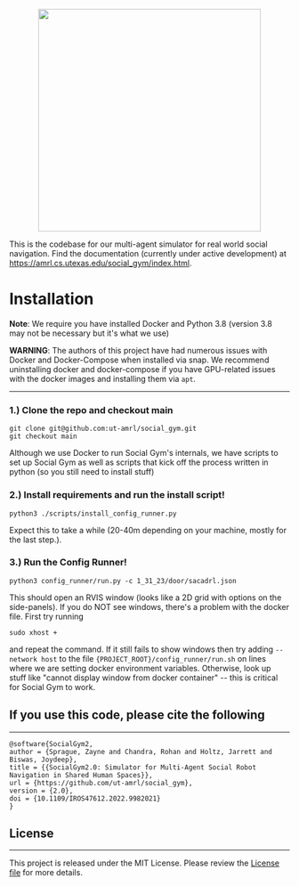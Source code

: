  <!-- <h1 style="text-align: center;"> SocialGym 2 </h1> -->

<p align="center">
  <img src="https://drive.google.com/uc?id=1E0DkXdHRfS9gjSX33-NaKLS9duwHwK68" width="400" />
</p>


This is the codebase for our multi-agent simulator for real world social navigation. Find the documentation (currently under active development) at https://amrl.cs.utexas.edu/social_gym/index.html.

<!-- 
<p align="center">
  <img src="https://obj.umiacs.umd.edu/badue-accepted/sim_demo.gif" width="400" />
</p> -->



# Installation

**Note**: We require you have installed Docker and Python 3.8 (version 3.8 may not be necessary but it's what we use)

**WARNING**: The authors of this project have had numerous issues with Docker and Docker-Compose when installed via snap.  We
recommend uninstalling docker and docker-compose if you have GPU-related issues with the docker images and installing them via
`apt`.

---

### 1.) Clone the repo and checkout main

```shell
git clone git@github.com:ut-amrl/social_gym.git
git checkout main
```

Although we use Docker to run Social Gym's internals, we have scripts to set up Social Gym as well as scripts that kick
off the process written in python (so you still need to install stuff)

### 2.) Install requirements and run the install script!

```shell
python3 ./scripts/install_config_runner.py
```

Expect this to take a while (20-40m depending on your machine, mostly for the last step.). 

### 3.) Run the Config Runner!

```shell
python3 config_runner/run.py -c 1_31_23/door/sacadrl.json
```

This should open an RVIS window (looks like a 2D grid with options on the side-panels). If you do NOT see windows, there's a problem with the docker file. First try running
```shell
sudo xhost +
```
and repeat the command.  If it still fails to show windows then try adding `--network host`
to the file `{PROJECT_ROOT}/config_runner/run.sh` on lines where we are setting docker environment variables. Otherwise, look up stuff like "cannot display window from docker container" -- this is critical for Social Gym to work.

## If you use this code, please cite the following
---

```
@software{SocialGym2,
author = {Sprague, Zayne and Chandra, Rohan and Holtz, Jarrett and Biswas, Joydeep},
title = {{SocialGym2.0: Simulator for Multi-Agent Social Robot Navigation in Shared Human Spaces}},
url = {https://github.com/ut-amrl/social_gym},
version = {2.0},
doi = {10.1109/IROS47612.2022.9982021}
}
```

## License
---
This project is released under the MIT License. Please review the [License file](LICENSE) for more details.
